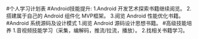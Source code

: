 #个人学习计划表
#Android技能提升:
1.Android 开发艺术探索书籍继续阅览。
2.搭建属于自己的 Android 组件化 MVP框架。
3.阅览 Android 性能优化书籍。
#Android 系统源码及设计模式
1.阅览 Android 源码设计思想书籍。
#高级技能培养
1.音视频技能学习（采集，编解码，推流/拉流，播放）。
2.找相关书籍学习。
